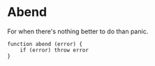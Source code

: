 # Abend

For when there's nothing better to do than panic.


```
function abend (error) {
    if (error) throw error
}
```

